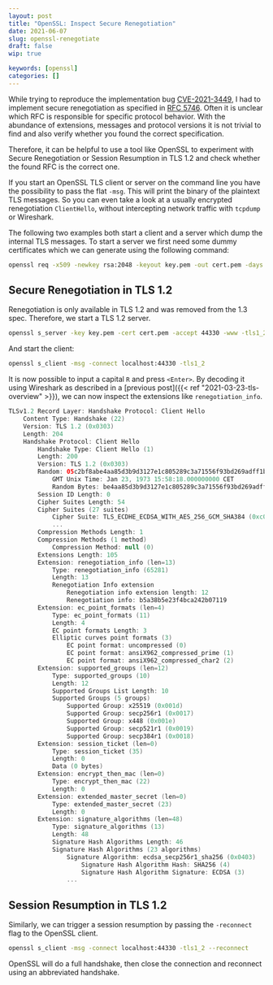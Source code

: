 ```yaml
---
layout: post
title: "OpenSSL: Inspect Secure Renegotiation"
date: 2021-06-07
slug: openssl-renegotiate
draft: false
wip: true

keywords: [openssl]
categories: []
---
```


While trying to reproduce the implementation bug [CVE-2021-3449](https://cve.mitre.org/cgi-bin/cvename.cgi?name=CVE-2021-3449), I had to implement secure renegotiation as specified in [RFC 5746](https://datatracker.ietf.org/doc/html/rfc5746). Often it is unclear which RFC is responsible for specific protocol behavior. With the abundance of extensions, messages and protocol versions it is not trivial to find and also verify whether you found the correct specification.

Therefore, it can be helpful to use a tool like OpenSSL to experiment with Secure Renegotiation or Session Resumption in TLS 1.2 and check whether the found RFC is the correct one.

If you start an OpenSSL TLS client or server on the command line you have the possibility to pass the flat `-msg`. This will print the binary of the plaintext TLS messages. So you can even take a look at a usually encrypted renegotiation `ClientHello`, without intercepting network traffic with `tcpdump` or Wireshark.

The following two examples both start a client and a server which dump the internal TLS messages. To start a server we first need some dummy certificates which we can generate using the following command:

```bash
openssl req -x509 -newkey rsa:2048 -keyout key.pem -out cert.pem -days 365 -nodes
```
## Secure Renegotiation in TLS 1.2

Renegotiation is only available in TLS 1.2 and was removed from the 1.3 spec. Therefore, we start a TLS 1.2 server.

```bash
openssl s_server -key key.pem -cert cert.pem -accept 44330 -www -tls1_2 -msg
```

And start the client:

```bash
openssl s_client -msg -connect localhost:44330 -tls1_2
```

It is now possible to input a capital `R` and press `<Enter>`. By decoding it using Wireshark as described in a [previous post]({{< ref "2021-03-23-tls-overview" >}}), we can now inspect the extensions like `renegotiation_info`.


```kotlin
TLSv1.2 Record Layer: Handshake Protocol: Client Hello
    Content Type: Handshake (22)
    Version: TLS 1.2 (0x0303)
    Length: 204
    Handshake Protocol: Client Hello
        Handshake Type: Client Hello (1)
        Length: 200
        Version: TLS 1.2 (0x0303)
        Random: 05c2bf8abe4aa85d3b9d3127e1c805289c3a71556f93bd269adff1b5d82f04bc
            GMT Unix Time: Jan 23, 1973 15:58:18.000000000 CET
            Random Bytes: be4aa85d3b9d3127e1c805289c3a71556f93bd269adff1b5d82f04bc
        Session ID Length: 0
        Cipher Suites Length: 54
        Cipher Suites (27 suites)
            Cipher Suite: TLS_ECDHE_ECDSA_WITH_AES_256_GCM_SHA384 (0xc02c)
            ...
        Compression Methods Length: 1
        Compression Methods (1 method)
            Compression Method: null (0)
        Extensions Length: 105
        Extension: renegotiation_info (len=13)
            Type: renegotiation_info (65281)
            Length: 13
            Renegotiation Info extension
                Renegotiation info extension length: 12
                Renegotiation info: b5a38b5e23f4bca242b07119
        Extension: ec_point_formats (len=4)
            Type: ec_point_formats (11)
            Length: 4
            EC point formats Length: 3
            Elliptic curves point formats (3)
                EC point format: uncompressed (0)
                EC point format: ansiX962_compressed_prime (1)
                EC point format: ansiX962_compressed_char2 (2)
        Extension: supported_groups (len=12)
            Type: supported_groups (10)
            Length: 12
            Supported Groups List Length: 10
            Supported Groups (5 groups)
                Supported Group: x25519 (0x001d)
                Supported Group: secp256r1 (0x0017)
                Supported Group: x448 (0x001e)
                Supported Group: secp521r1 (0x0019)
                Supported Group: secp384r1 (0x0018)
        Extension: session_ticket (len=0)
            Type: session_ticket (35)
            Length: 0
            Data (0 bytes)
        Extension: encrypt_then_mac (len=0)
            Type: encrypt_then_mac (22)
            Length: 0
        Extension: extended_master_secret (len=0)
            Type: extended_master_secret (23)
            Length: 0
        Extension: signature_algorithms (len=48)
            Type: signature_algorithms (13)
            Length: 48
            Signature Hash Algorithms Length: 46
            Signature Hash Algorithms (23 algorithms)
                Signature Algorithm: ecdsa_secp256r1_sha256 (0x0403)
                    Signature Hash Algorithm Hash: SHA256 (4)
                    Signature Hash Algorithm Signature: ECDSA (3)
                ...
```


## Session Resumption in TLS 1.2

Similarly, we can trigger a session resumption by passing the `-reconnect` flag to the OpenSSL client.

```bash
openssl s_client -msg -connect localhost:44330 -tls1_2 --reconnect
```

OpenSSL will do a full handshake, then close the connection and reconnect using an abbreviated handshake.